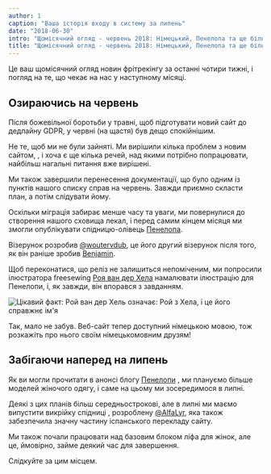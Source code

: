 ```yaml
---
author: 1
caption: "Ваша історія входу в систему за липень"
date: "2018-06-30"
intro: "Щомісячний огляд - червень 2018: Німецький, Пенелопа та ще більше жіночого одягу на горизонті"
title: "Щомісячний огляд - червень 2018: Німецький, Пенелопа та ще більше жіночого одягу на горизонті"
---
```


Це ваш щомісячний огляд новин фрітрекінгу за останні чотири тижні, і погляд на те, що чекає на нас у наступному місяці.

## Озираючись на червень

Після божевільної боротьби у травні, щоб підготувати новий сайт до дедлайну GDPR, у червні (на щастя) був дещо спокійнішим.

Не те, щоб ми не були зайняті. Ми вирішили кілька проблем з новим сайтом, , і хоча є ще кілька речей, над якими потрібно попрацювати, найбільш нагальні питання вже вирішені.

Ми також завершили перенесення документації, що було одним із пунктів нашого списку справ на червень. Завжди приємно скласти план, а потім слідувати йому.

Оскільки міграція забирає менше часу та уваги, ми повернулися до створення нашого сховища лекал, і перед самим кінцем місяця ми змогли опублікувати спідницю-олівець [Пенелопа](/patterns/penelope).

Візерунок розробив [@woutervdub](/users/woutervdub), це його другий візерунок після того, як він раніше зробив [Benjamin](/patterns/benjamin).

Щоб переконатися, що реліз не залишиться непоміченим, ми попросили ілюстратора freesewing [Роя ван дер Хела](https://www.deviantart.com/royvdhel-art) намалювати ілюстрацію для Пенелопи, і, як завжди, він впорався з завданням.

![Цікавий факт: Рой ван дер Хель означає: Рой з Хела, і це його справжнє ім'я](penelope.jpg)

Так, мало не забув. Веб-сайт тепер доступний німецькою мовою, тож розкажіть про нього своїм німецькомовним друзям!

## Забігаючи наперед на липень

Як ви могли прочитати в анонсі блогу [Пенелопи](/blog/announcing-penelope) , ми плануємо більше моделей жіночого одягу, і саме на цьому ми зосередимося в липні.

Деякі з цих планів більш середньострокові, але в липні ми маємо випустити викрійку спідниці , розроблену [@AlfaLyr](/users/alfalyr), яка також забезпечила значну частину іспанського перекладу сайту.

Ми також почали працювати над базовим блоком ліфа для жінок, але це, ймовірно, займе деякий час для завершення.

Слідкуйте за цим місцем.

